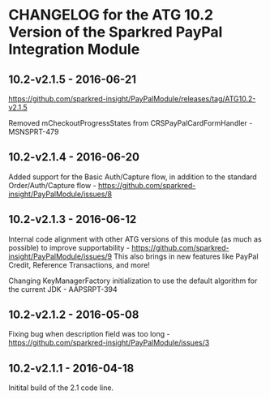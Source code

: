 # CHANGELOG for the ATG 10.2 Version of the Sparkred PayPal Integration Module

##	10.2-v2.1.5 - 2016-06-21
https://github.com/sparkred-insight/PayPalModule/releases/tag/ATG10.2-v2.1.5

Removed mCheckoutProgressStates from CRSPayPalCardFormHandler - MSNSPRT-479


##	10.2-v2.1.4 - 2016-06-20

Added support for the Basic Auth/Capture flow, in addition to the standard Order/Auth/Capture flow - https://github.com/sparkred-insight/PayPalModule/issues/8



##	10.2-v2.1.3 - 2016-06-12

Internal code alignment with other ATG versions of this module (as much as possible) to improve supportability - https://github.com/sparkred-insight/PayPalModule/issues/9
This also brings in new features like PayPal Credit, Reference Transactions, and more!

Changing KeyManagerFactory initialization to use the default algorithm for the current JDK - AAPSRPT-394


##	10.2-v2.1.2 - 2016-05-08

Fixing bug when description field was too long - https://github.com/sparkred-insight/PayPalModule/issues/3

##	10.2-v2.1.1 - 2016-04-18

Initital build of the 2.1 code line.

